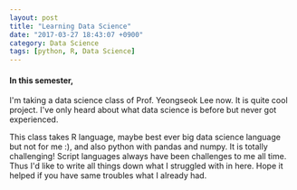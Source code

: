 ```yaml
---
layout: post
title: "Learning Data Science"
date: "2017-03-27 18:43:07 +0900"
category: Data Science
tags: [python, R, Data Science]
---
```


<h4>In this semester,</h4>

I'm taking a data science class of Prof. Yeongseok Lee now. It is quite cool project. I've only heard about what data science is before but never got experienced.

This class takes R language, maybe best ever big data science language but not for me :), and also python with pandas and numpy. It is totally challenging! Script languages always have been challenges to me all time. Thus I'd like to write all things down what I struggled with in here. Hope it helped if you have same troubles what I already had.
